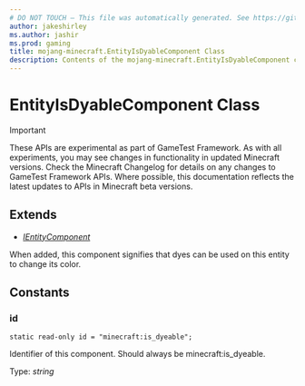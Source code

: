 ```yaml
---
# DO NOT TOUCH — This file was automatically generated. See https://github.com/Mojang/MinecraftApiDocsGenerator to modify descriptions, examples, etc.
author: jakeshirley
ms.author: jashir
ms.prod: gaming
title: mojang-minecraft.EntityIsDyableComponent Class
description: Contents of the mojang-minecraft.EntityIsDyableComponent class.
---
```

# EntityIsDyableComponent Class
>[!IMPORTANT]
>These APIs are experimental as part of GameTest Framework. As with all experiments, you may see changes in functionality in updated Minecraft versions. Check the Minecraft Changelog for details on any changes to GameTest Framework APIs. Where possible, this documentation reflects the latest updates to APIs in Minecraft beta versions.

## Extends
- [*IEntityComponent*](IEntityComponent.md)

When added, this component signifies that dyes can be used on this entity to change its color.

## Constants

### **id**
`static read-only id = "minecraft:is_dyeable";`

Identifier of this component. Should always be minecraft:is_dyeable.

Type: *string*
